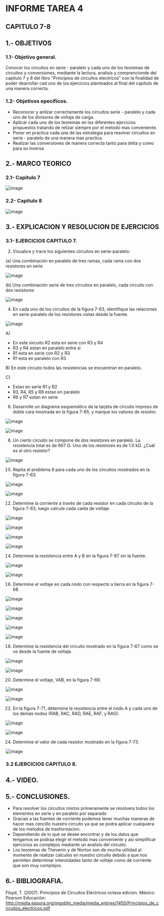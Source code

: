 # INFORME TAREA 4
## CAPITULO 7-8
## 1.- OBJETIVOS
### 1.1- Objetivo general.

Conocer los circuitos en serie - paralelo y cada uno de los teoremas de circuitos y conversiones, mediante la lectura, analisis y comprencionde del capitulo 7 y 8 del libro "Principios de circuitos electricos" con la finalidad de poder dearrollar cad uno de los ejercicios planteados al final del capitulo de una manera correcta.

### 1.2- Objetivos epecificos.

- Reconocer y anlizar correctamente los circuitos serie - paralelo y cada uno de los divisores de voltaje de carga.
- Aplicar cada uno de los teoremas en los diferentes ejercicios propuestos tratando de relizar siempre por el metodo mas conveniente.
- Poner en practica cada una de las estrategia para resolver circuitos en serie - paralelo de una manera mas practica
- Realizar las conversiones de manera correcta tanto para delta y como para su inversa.

## 2.- MARCO TEORICO
### 2.1- Capitulo 7

![image](https://user-images.githubusercontent.com/105298935/176585876-e803aae6-6767-43a8-9ede-d9c5a26c14f4.png)

### 2.2- Capitulo 8

![image](https://user-images.githubusercontent.com/105298935/176590801-0ebd48e2-e48b-4c2c-8531-598415cd3bf7.png)

## 3.- EXPLICACION Y RESOLUCION DE EJERCICIOS

### 3.1- EJERCICIOS CAPITULO 7.

2. Visualice y trace los siguientes circuitos en serie-paralelo:

(a) Una combinación en paralelo de tres ramas, cada rama con dos resistores en serie

![image](https://user-images.githubusercontent.com/105298935/176595523-5bd26d08-2a43-464f-a6a0-d113f4847ae1.png)

(b) Una combinación serie de tres circuitos en paralelo, cada circuito con dos resistores

![image](https://user-images.githubusercontent.com/105298935/176596186-b7822f51-346b-40d5-9a80-71c12e421fff.png)

4. En cada uno de los circuitos de la figura 7-63, identifique las relaciones en serie-paralelo de los resistores vistas desde la fuente.

![image](https://user-images.githubusercontent.com/105298935/176596311-b5ff8c19-5866-4531-a1c5-439b54a0fbfa.png)

A) 
- En este sircuito R2 esta en serie con R3 y R4
- R3 y R4 estan en paralelo entre si
- R1 esta en serie con R2 y R3
- R1 esta en paralelo con R3

B) En este circuito todos las resistencias se encuentran en paralelo.

C) 
- Estan en serie R1 y R2
- R3, R4, R5 y R8 estan en paralelo 
- R6 y R7 estan en serie


6. Desarrolle un diagrama esquemático de la tarjeta de circuito impreso de doble cara mostrada en la figura 7-65, y marque los valores de resistor.

![image](https://user-images.githubusercontent.com/105298935/176598581-96376a10-c0dc-42bb-8d96-e78ae95f758a.png)

![image](https://user-images.githubusercontent.com/105298935/176600561-65d1e8fd-cdc8-4b95-ae16-db80911f2cb5.png)

8. Un cierto circuito se compone de dos resistores en paralelo. La resistencia total es de 667 Ω. Uno de los resistores es de 1.0 kΩ. ¿Cuál es el otro resistor?

![image](https://user-images.githubusercontent.com/105298935/176601803-ffb11d83-040c-4660-866c-0960561d4b95.png)

10. Repita el problema 9 para cada uno de los circuitos mostrados en la figura 7-63.

![image](https://user-images.githubusercontent.com/105298935/176601947-78964a13-7f48-4bd7-9fa4-820bde68fc98.png)

![image](https://user-images.githubusercontent.com/105298935/176603719-ef7f4dd8-7110-4618-a583-ee2c5eda2e06.png)

12. Determine la corriente a través de cada resistor en cada circuito de la figura 7-63; luego calcule cada caída de voltaje.

![image](https://user-images.githubusercontent.com/105298935/176603853-7a26d6c3-0a80-4d1b-bdf7-89410ecbf16f.png)

![image](https://user-images.githubusercontent.com/105298935/176677645-3b8b6342-b8a1-46ec-a1b9-77039c9bf8e8.png)

![image](https://user-images.githubusercontent.com/105298935/176678234-0ed36578-1b0d-4f5c-9895-32f1fa74ee8f.png)

![image](https://user-images.githubusercontent.com/105298935/176680252-acb5ee38-628c-46ee-a716-cca493e8d06e.png)


14. Determine la resistencia entre A y B en la figura 7-67 sin la fuente.

![image](https://user-images.githubusercontent.com/105298935/176680386-6c25ce88-7a3d-4fa6-ba1a-0a1f364c473d.png)

![image](https://user-images.githubusercontent.com/105298935/176681507-7d36f24b-a614-45f9-ba57-85113a570cad.png)

16. Determine el voltaje en cada nodo con respecto a tierra en la figura 7-68.

![image](https://user-images.githubusercontent.com/105298935/176681592-b76e3060-b170-4a9f-befe-ac5f5881d139.png)

![image](https://user-images.githubusercontent.com/105298935/176682899-d069c017-5bf6-4df8-92ac-931644fc2acd.png)

![image](https://user-images.githubusercontent.com/105298935/176683413-a15ab019-c1e7-4695-8921-ca465ef8ecd6.png)

![image](https://user-images.githubusercontent.com/105298935/176683786-aff36c30-4f82-405b-a76f-519d48c02830.png)

![image](https://user-images.githubusercontent.com/105298935/176683843-76bb812d-06d4-43b2-b3fe-92c2d58edea3.png)

18. Determine la resistencia del circuito mostrado en la figura 7-67 como se ve desde la fuente de voltaje.

![image](https://user-images.githubusercontent.com/105298935/176685199-a5468f61-0d18-4e36-80fd-94c987e93949.png)

![image](https://user-images.githubusercontent.com/105298935/176686142-ab0fb7ef-a898-4b75-a77e-e8b7e572fb85.png)

20. Determine el voltaje, VAB, en la figura 7-69.

![image](https://user-images.githubusercontent.com/105298935/176686263-0ae7a5f5-6789-4e5e-988b-6d3a304120e3.png)

![image](https://user-images.githubusercontent.com/105298935/176702485-6ba8b611-fe3e-44cd-b64f-e5a7bb097b23.png)

22. En la figura 7-71, determine la resistencia entre el nodo A y cada uno de los demás nodos (RAB, RAC, RAD, RAE, RAF, y RAG).

![image](https://user-images.githubusercontent.com/105298935/176702652-b885b2ca-5331-4734-a130-58e0e03a1017.png)

![image](https://user-images.githubusercontent.com/105298935/176705365-f46cdd80-a4d4-4ac7-8abb-154b50e4bf05.png)

24. Determine el valor de cada resistor mostrado en la figura 7-73.

![image](https://user-images.githubusercontent.com/105298935/176705778-b7ea255e-e869-4ce5-a502-4e5dba0ab6dd.png)
















































### 3.2 EJERCICIOS CAPITULO 8.





## 4.- VIDEO.


## 5.- CONCLUSIONES.

- Para resolver los circuitos mixtos primeramente se resolvera todos los elementos en serie y en paralelo por separado
- Gracias a las fuentes de corriente podemos tener muchas maneras de hacer mas cencillo nuestro circuito ya que se podra aplicar cualquiera de los metodos de trasformacion.
- Dependiendo de lo que se desee encontrar y de los datos que tengamos se podraa elegir el metodo mas conveniente y asi simplificar ejercicios as complejos mediante un analisis del circuito.
- Los teoremas de Thevenin y de Norton son de mucha utilidad al momento de realizar calculos en nuestro circuito debido a que nos permiten determinar intensidades tanto de voltaje como de corriente que son muy complejos. 

## 6.- BIBLIOGRAFIA.

Floyd, T. (2007). Principios de Circuitos Eléctricos octava edicion. México: Pearson Educación: http://media.espora.org/mgoblin_media/media_entries/1455/Principios_de_circuitos_electricos.pdf
